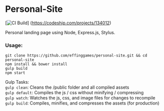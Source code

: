 Personal-Site
=================

[![CI Build](https://codeship.com/projects/0819a420-b4d7-0133-0f2e-3e023a4cadff/status?branch=master)] (https://codeship.com/projects/134012)  

Personal landing page using Node, Express.js, Stylus.

### Usage:

```
git clone https://github.com/effinggames/personal-site.git && cd personal-site
npm install && bower install
gulp build
npm start
```

Gulp Tasks:  
`gulp clean`: Cleans the /public folder and all compiled assets  
`gulp default`: Compiles the js / css without minifying / compressing  
`gulp watch`: Watches the js, css, and image files for changes to recompile  
`gulp build`: Compiles, minifies, and compresses the assets (for production)  
